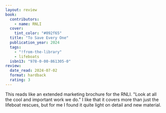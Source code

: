 ```yaml
---
layout: review
book:
  contributors:
    - name: RNLI
  cover:
    tint_color: "#092f65"
  title: "To Save Every One"
  publication_year: 2024
  tags:
    - "!from-the-library"
    - lifeboats
  isbn13: "978-0-00-861305-0"
review:
  date_read: 2024-07-02
  format: hardback
  rating: 3
---
```

This reads like an extended marketing brochure for the RNLI.
"Look at all the cool and important work we do."
I like that it covers more than just the lifeboat rescues, but for me I found it quite light on detail and new material.

